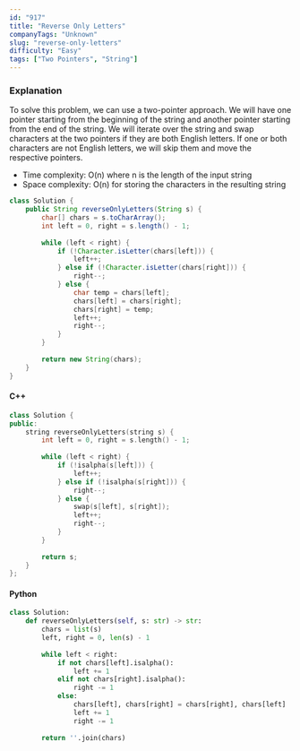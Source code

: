 ```yaml
---
id: "917"
title: "Reverse Only Letters"
companyTags: "Unknown"
slug: "reverse-only-letters"
difficulty: "Easy"
tags: ["Two Pointers", "String"]
---
```


### Explanation
To solve this problem, we can use a two-pointer approach. We will have one pointer starting from the beginning of the string and another pointer starting from the end of the string. We will iterate over the string and swap characters at the two pointers if they are both English letters. If one or both characters are not English letters, we will skip them and move the respective pointers.

- Time complexity: O(n) where n is the length of the input string
- Space complexity: O(n) for storing the characters in the resulting string

```java
class Solution {
    public String reverseOnlyLetters(String s) {
        char[] chars = s.toCharArray();
        int left = 0, right = s.length() - 1;
        
        while (left < right) {
            if (!Character.isLetter(chars[left])) {
                left++;
            } else if (!Character.isLetter(chars[right])) {
                right--;
            } else {
                char temp = chars[left];
                chars[left] = chars[right];
                chars[right] = temp;
                left++;
                right--;
            }
        }
        
        return new String(chars);
    }
}
```

#### C++
```cpp
class Solution {
public:
    string reverseOnlyLetters(string s) {
        int left = 0, right = s.length() - 1;
        
        while (left < right) {
            if (!isalpha(s[left])) {
                left++;
            } else if (!isalpha(s[right])) {
                right--;
            } else {
                swap(s[left], s[right]);
                left++;
                right--;
            }
        }
        
        return s;
    }
};
```

#### Python
```python
class Solution:
    def reverseOnlyLetters(self, s: str) -> str:
        chars = list(s)
        left, right = 0, len(s) - 1
        
        while left < right:
            if not chars[left].isalpha():
                left += 1
            elif not chars[right].isalpha():
                right -= 1
            else:
                chars[left], chars[right] = chars[right], chars[left]
                left += 1
                right -= 1
        
        return ''.join(chars)
```